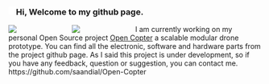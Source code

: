 ### <img align="left" src="img/github-mark-white.png" width="3%">Hi, Welcome to my github page. 
<img align="left" src="https://github.com/saandial/Open-Copter/blob/main/src/images/opencopter.png" width="25%">
<img align="left" src="https://github.com/saandial/Open-Copter/blob/main/src/images/remote.png" width="25%">  
I am currently working on my personal Open Source project <a href="https://saandial.github.io/opencopter" target="_blank">Open Copter</a> a scalable modular drone prototype.
You can find all the electronic, software and hardware parts from the project github page. As I said this project is under development, so if you have any feedback, question or suggestion, you can contact me.<br>
https://github.com/saandial/Open-Copter


